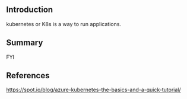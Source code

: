 ## Introduction

kubernetes or K8s is a way to run applications. 

## Summary

FYI

## References

https://spot.io/blog/azure-kubernetes-the-basics-and-a-quick-tutorial/
